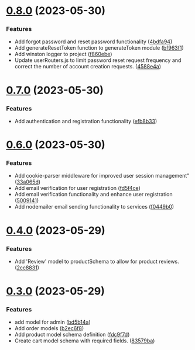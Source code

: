# [0.8.0](https://github.com/hossainchisty/eCommerce-Backend-API/compare/v0.7.0...v0.8.0) (2023-05-30)


### Features

* Add forgot password and reset password functionality ([4bdfa94](https://github.com/hossainchisty/eCommerce-Backend-API/commit/4bdfa94ae86bf745d2d79c80bbe071fde3bc5ea9))
* Add generateResetToken function to generateToken module ([bf963f1](https://github.com/hossainchisty/eCommerce-Backend-API/commit/bf963f13d9fa49a482b8d7a4ecea465503224412))
* Add winston logger to project ([f860ebe](https://github.com/hossainchisty/eCommerce-Backend-API/commit/f860ebe10617c73560e45ab4f31e35e9f98bf3e3))
* Update userRouters.js to limit password reset request frequency and correct the number of account creation requests. ([4588e4a](https://github.com/hossainchisty/eCommerce-Backend-API/commit/4588e4ae9188c6d5c15f0b38c7b09ce812d7fe40))



# [0.7.0](https://github.com/hossainchisty/eCommerce-Backend-API/compare/v0.6.0...v0.7.0) (2023-05-30)


### Features

* Add authentication and registration functionality ([efb8b33](https://github.com/hossainchisty/eCommerce-Backend-API/commit/efb8b3376eb617e55f9e277976caa501ef3c1057))



# [0.6.0](https://github.com/hossainchisty/eCommerce-Backend-API/compare/v0.4.0...v0.6.0) (2023-05-30)


### Features

* Add cookie-parser middleware for improved user session management" ([33a065d](https://github.com/hossainchisty/eCommerce-Backend-API/commit/33a065d3aa5b199a09a99ba97d0722dd57dc3c65))
* Add email verification for user registration ([fd5f4ce](https://github.com/hossainchisty/eCommerce-Backend-API/commit/fd5f4ce50934ed0a7b1588152e1f830102ac509d))
* Add email verification functionality and enhance user registration ([5009141](https://github.com/hossainchisty/eCommerce-Backend-API/commit/50091417fd0c6de6eaa406552ccd1164343629bf))
* Add nodemailer email sending functionality to services ([f0449b0](https://github.com/hossainchisty/eCommerce-Backend-API/commit/f0449b026dce4b259d5452d27e16bd4035c8360b))



# [0.4.0](https://github.com/hossainchisty/eCommerce-Backend-API/compare/v0.3.0...v0.4.0) (2023-05-29)


### Features

* Add 'Review' model to productSchema to allow for product reviews. ([2cc8831](https://github.com/hossainchisty/eCommerce-Backend-API/commit/2cc88312136594aaed0bc79f63a98550af10c2c0))



# [0.3.0](https://github.com/hossainchisty/eCommerce-Backend-API/compare/v0.2.0...v0.3.0) (2023-05-29)


### Features

* add model for admin ([bd5b14a](https://github.com/hossainchisty/eCommerce-Backend-API/commit/bd5b14a0790c835886cb13927a687263c1ff1444))
* Add order models ([b2ec6f8](https://github.com/hossainchisty/eCommerce-Backend-API/commit/b2ec6f87ce3aa925db4b6f5f6e7088f9c9e3b4bf))
* Add product model schema definition ([fdc9f7d](https://github.com/hossainchisty/eCommerce-Backend-API/commit/fdc9f7d0e809db83ca62030f4c85ad04d28ef8c8))
* Create cart model schema with required fields. ([83579ba](https://github.com/hossainchisty/eCommerce-Backend-API/commit/83579baf35f1eb896e50e853ee28d088d58620ec))



